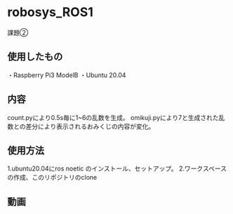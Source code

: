 # robosys_ROS1
課題②

## 使用したもの
・Raspberry Pi3 ModelB
・Ubuntu 20.04

## 内容
count.pyにより0.5s毎に1~6の乱数を生成。
omikuji.pyにより7と生成された乱数との差分により表示されるおみくじの内容が変化。

## 使用方法
1.ubuntu20.04にros noetic のインストール、セットアップ。
2.ワークスペースの作成、このリポジトリのclone

## 動画

